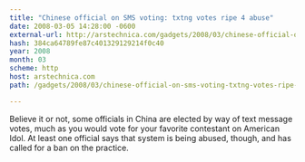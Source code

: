 ```yaml
---
title: "Chinese official on SMS voting: txtng votes ripe 4 abuse"
date: 2008-03-05 14:28:00 -0600
external-url: http://arstechnica.com/gadgets/2008/03/chinese-official-on-sms-voting-txtng-votes-ripe-4-abuse/
hash: 384ca64789fe87c401329129214f0c40
year: 2008
month: 03
scheme: http
host: arstechnica.com
path: /gadgets/2008/03/chinese-official-on-sms-voting-txtng-votes-ripe-4-abuse/

---
```


Believe it or not, some officials in China are elected by way of text message votes, much as you would vote for your favorite contestant on American Idol. At least one official says that system is being abused, though, and has called for a ban on the practice.
